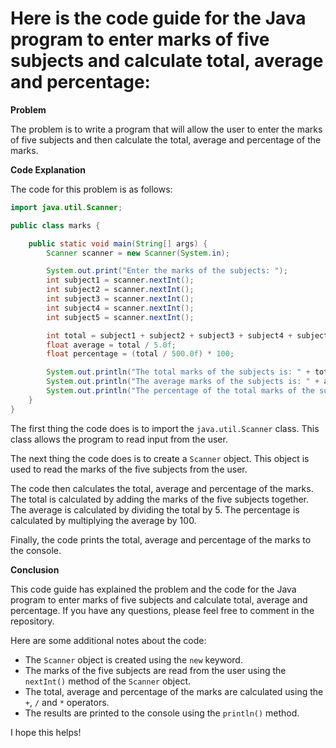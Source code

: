 # Here is the code guide for the Java program to enter marks of five subjects and calculate total, average and percentage:

**Problem**

The problem is to write a program that will allow the user to enter the marks of five subjects and then calculate the total, average and percentage of the marks.

**Code Explanation**

The code for this problem is as follows:

```java
import java.util.Scanner;

public class marks {

    public static void main(String[] args) {
        Scanner scanner = new Scanner(System.in);

        System.out.print("Enter the marks of the subjects: ");
        int subject1 = scanner.nextInt();
        int subject2 = scanner.nextInt();
        int subject3 = scanner.nextInt();
        int subject4 = scanner.nextInt();
        int subject5 = scanner.nextInt();

        int total = subject1 + subject2 + subject3 + subject4 + subject5;
        float average = total / 5.0f;
        float percentage = (total / 500.0f) * 100;

        System.out.println("The total marks of the subjects is: " + total);
        System.out.println("The average marks of the subjects is: " + average);
        System.out.println("The percentage of the total marks of the subjects is: " + percentage + "%");
    }
}
```

The first thing the code does is to import the `java.util.Scanner` class. This class allows the program to read input from the user.

The next thing the code does is to create a `Scanner` object. This object is used to read the marks of the five subjects from the user.

The code then calculates the total, average and percentage of the marks. The total is calculated by adding the marks of the five subjects together. The average is calculated by dividing the total by 5. The percentage is calculated by multiplying the average by 100.

Finally, the code prints the total, average and percentage of the marks to the console.

**Conclusion**

This code guide has explained the problem and the code for the Java program to enter marks of five subjects and calculate total, average and percentage. If you have any questions, please feel free to comment in the repository.

Here are some additional notes about the code:

* The `Scanner` object is created using the `new` keyword.
* The marks of the five subjects are read from the user using the `nextInt()` method of the `Scanner` object.
* The total, average and percentage of the marks are calculated using the `+`, `/` and `*` operators.
* The results are printed to the console using the `println()` method.

I hope this helps!